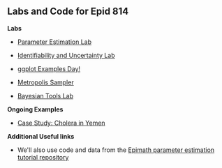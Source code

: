 
## Labs and Code for Epid 814

**Labs**
- [Parameter Estimation Lab](https://epimath.github.io/epid-814-materials/Labs/EstimationLab/)

- [Identifiability and Uncertainty Lab](https://epimath.github.io/epid-814-materials/Labs/IdentifiabilityUncertainty/IdentifiablilityUncertaintyLab.html)

- [ggplot Examples Day!](https://epimath.github.io/epid-814-materials/Labs/ggplotExamples/)

- [Metropolis Sampler](https://epimath.github.io/epid-814-materials/Labs/MetropolisSampler/MetropolisSampler.html)

- [Bayesian Tools Lab](https://epimath.github.io/epid-814-materials/Labs/BayesianToolsLab/BayesianTools.html)

**Ongoing Examples**
- [Case Study: Cholera in Yemen](https://epimath.github.io/epid-814-materials/Labs/CholeraYemenCaseStudy/)

**Additional Useful links**
- We'll also use code and data from the [Epimath parameter estimation tutorial repository](https://github.com/epimath/param-estimation-SIR)
